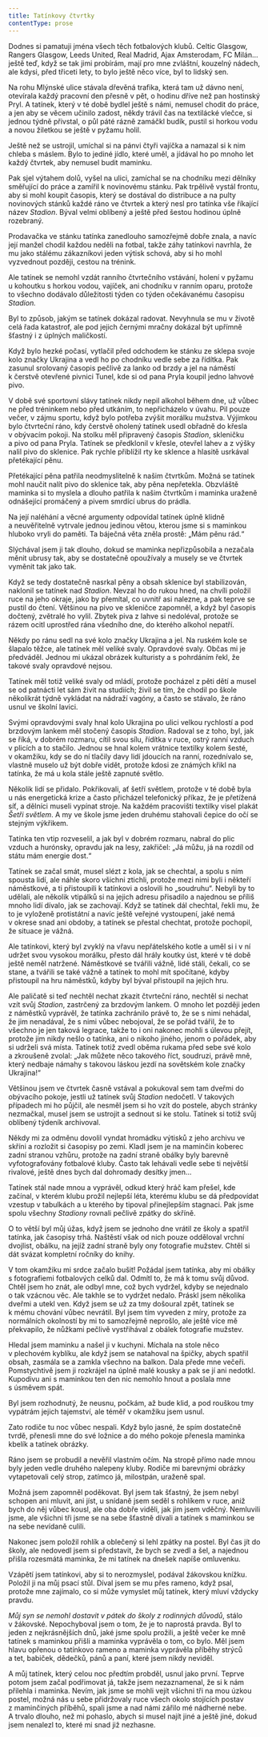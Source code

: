 ```yaml
---
title: Tatínkovy čtvrtky
contentType: prose
---
```


<section>

Dodnes si pamatuji jména všech těch fotbalových klubů. Celtic Glasgow, Rangers Glasgow, Leeds United, Real Madrid, Ajax Amsterodam, FC Milán… ještě teď, když se tak jimi probírám, mají pro mne zvláštní, kouzelný nádech, ale kdysi, před třiceti lety, to bylo ještě něco více, byl to lidský sen.

Na rohu Mlýnské ulice stávala dřevěná trafika, která tam už dávno není, otevírala každý pracovní den přesně v pět, o hodinu dříve než pan hostinský Pryl. A tatínek, který v té době bydlel ještě s námi, nemusel chodit do práce, a jen aby se věcem učinilo zadost, někdy trávil čas na textilácké vlečce, si jednou týdně přivstal, o půl páté rázně zamáčkl budík, pustil si horkou vodu a novou žiletkou se ještě v pyžamu holil.

Ještě než se ustrojil, umíchal si na pánvi čtyři vajíčka a namazal si k nim chleba s máslem. Bylo to jediné jídlo, které uměl, a jídával ho po mnoho let každý čtvrtek, aby nemusel budit maminku.

Pak sjel výtahem dolů, vyšel na ulici, zamíchal se na chodníku mezi dělníky směřující do práce a zamířil k novinovému stánku. Pak trpělivě vystál frontu, aby si mohl koupit časopis, který se dostával do distribuce a na pulty novinových stánků každé ráno ve čtvrtek a který nesl pro tatínka vše říkající název _Stadion_. Býval velmi oblíbený a ještě před šestou hodinou úplně rozebraný.

Prodavačka ve stánku tatínka zanedlouho samozřejmě dobře znala, a navíc její manžel chodil každou neděli na fotbal, takže záhy tatínkovi navrhla, že mu jako stálému zákazníkovi jeden výtisk schová, aby si ho mohl vyzvednout později, cestou na trénink.

Ale tatínek se nemohl vzdát ranního čtvrtečního vstávání, holení v pyžamu u kohoutku s horkou vodou, vajíček, ani chodníku v ranním oparu, protože to všechno dodávalo důležitosti týden co týden očekávanému časopisu _Stadion._

Byl to způsob, jakým se tatínek dokázal radovat. Nevyhnula se mu v životě celá řada katastrof, ale pod jejich černými mračny dokázal být upřímně šťastný i z úplných maličkostí.

Když bylo hezké počasí, vytlačil před odchodem ke stánku ze sklepa svoje kolo značky Ukrajina a vedl ho po chodníku vedle sebe za řídítka. Pak zasunul srolovaný časopis pečlivě za lanko od brzdy a jel na náměstí k čerstvě otevřené pivnici Tunel, kde si od pana Pryla koupil jedno lahvové pivo.

V době své sportovní slávy tatínek nikdy nepil alkohol během dne, už vůbec ne před tréninkem nebo před utkáním, to nepřicházelo v úvahu. Pil pouze večer, v zájmu sportu, když bylo potřeba zvýšit morálku mužstva. Výjimkou bylo čtvrteční ráno, kdy čerstvě oholený tatínek usedl obřadně do křesla v obývacím pokoji. Na stolku měl připravený časopis _Stadion_, skleničku a pivo od pana Pryla. Tatínek se předklonil v křesle, otevřel lahev a z výšky nalil pivo do sklenice. Pak rychle přiblížil rty ke sklence a hlasitě usrkával přetékající pěnu.

Přetékající pěna patřila neodmyslitelně k našim čtvrtkům. Možná se tatínek mohl naučit nalít pivo do sklenice tak, aby pěna nepřetekla. Obzvláště maminka si to myslela a dlouho patřila k našim čtvrtkům i maminka uraženě odnášející promáčený a pivem smrdící ubrus do prádla.

Na její naléhání a věcné argumenty odpovídal tatínek úplně klidně a neuvěřitelně vytrvale jednou jedinou větou, kterou jsme si s maminkou hluboko vryli do paměti. Ta báječná věta zněla prostě: „Mám pěnu rád.“

Slýchával jsem ji tak dlouho, dokud se maminka nepřizpůsobila a nezačala měnit ubrusy tak, aby se dostatečně opoužívaly a musely se ve čtvrtek vyměnit tak jako tak.

Když se tedy dostatečně nasrkal pěny a obsah sklenice byl stabilizován, naklonil se tatínek nad _Stadion_. Nevzal ho do rukou hned, na chvíli položil ruce na jeho okraje, jako by přemítal, co uvnitř asi nalezne, a pak teprve se pustil do čtení. Většinou na pivo ve skleničce zapomněl, a když byl časopis dočtený, zvětralé ho vylil. Zbytek piva z lahve si nedoléval, protože se rázem ocitl uprostřed rána všedního dne, do kterého alkohol nepatří.

Někdy po ránu sedl na své kolo značky Ukrajina a jel. Na ruském kole se šlapalo těžce, ale tatínek měl veliké svaly. Opravdové svaly. Občas mi je předváděl. Jednou mi ukázal obrázek kulturisty a s pohrdáním řekl, že takové svaly opravdové nejsou.

Tatínek měl totiž veliké svaly od mládí, protože pocházel z pěti dětí a musel se od patnácti let sám živit na studiích; živil se tím, že chodil po škole několikrát týdně vykládat na nádraží vagóny, a často se stávalo, že ráno usnul ve školní lavici.

Svými opravdovými svaly hnal kolo Ukrajina po ulici velkou rychlostí a pod brzdovým lankem měl stočený časopis _Stadion_. Radoval se z toho, byl, jak se říká, v dobrém rozmaru, cítil svou sílu, řídítka v ruce, ostrý ranní vzduch v plicích a to stačilo. Jednou se hnal kolem vrátnice textilky kolem šesté, v okamžiku, kdy se do ní tlačily davy lidí jdoucích na ranní, rozednívalo se, vlastně muselo už být dobře vidět, protože kdosi ze známých křikl na tatínka, že má u kola stále ještě zapnuté světlo.

Několik lidí se přidalo. Pokřikovali, ať šetří světlem, protože v té době byla u nás energetická krize a často přicházel telefonický příkaz, že je přetížená síť, a dělníci museli vypínat stroje. Na každém pracovišti textilky visel plakát _Šetři světlem_. A my ve škole jsme jeden druhému stahovali čepice do očí se stejným výkřikem.

Tatínka ten vtip rozveselil, a jak byl v dobrém rozmaru, nabral do plic vzduch a hurónsky, opravdu jak na lesy, zakřičel: „Já můžu, já na rozdíl od státu mám energie dost.“

Tatínek se začal smát, musel slézt z kola, jak se chechtal, a spolu s ním spousta lidí, ale náhle skoro všichni ztichli, protože mezi nimi byli i někteří náměstkové, a ti přistoupili k tatínkovi a oslovili ho „soudruhu“. Nebyli by to udělali, ale několik vtipálků si na jejich adresu přisadilo a najednou se příliš mnoho lidí dívalo, jak se zachovají. Když se tatínek dál chechtal, řekli mu, že to je vyloženě protistátní a navíc ještě veřejné vystoupení, jaké nemá v okrese snad ani obdoby, a tatínek se přestal chechtat, protože pochopil, že situace je vážná.

Ale tatínkovi, který byl zvyklý na vřavu nepřátelského kotle a uměl si i v ní udržet svou vysokou morálku, přesto dál hrály koutky úst, které v té době ještě neměl natržené. Náměstkové se tvářili vážně, lidé stáli, čekali, co se stane, a tvářili se také vážně a tatínek to mohl mít spočítané, kdyby přistoupil na hru náměstků, kdyby byl býval přistoupil na jejich hru.

Ale paličatě si teď nechtěl nechat zkazit čtvrteční ráno, nechtěl si nechat vzít svůj _Stadion_, zastrčený za brzdovým lankem. O mnoho let později jeden z náměstků vyprávěl, že tatínka zachránilo právě to, že se s nimi nehádal, že jim nenadával, že s nimi vůbec nebojoval, že se pořád tvářil, že to všechno je jen taková legrace, takže to i oni nakonec mohli s úlevou přejít, protože jim nikdy nešlo o tatínka, ani o nikoho jiného, jenom o pořádek, aby si udrželi svá místa. Tatínek totiž zvedl oběma rukama před sebe své kolo a zkroušeně zvolal: „Jak můžete něco takového říct, soudruzi, právě mně, který nedbaje námahy s takovou láskou jezdí na sovětském kole značky Ukrajina!“

Většinou jsem ve čtvrtek časně vstával a pokukoval sem tam dveřmi do obývacího pokoje, jestli už tatínek svůj _Stadion_ nedočetl. V takových případech mi ho půjčil, ale nesměl jsem si ho vzít do postele, abych stránky nezmačkal, musel jsem se ustrojit a sednout si ke stolu. Tatínek si totiž svůj oblíbený týdeník archivoval.

Někdy mi za odměnu dovolil vyndat hromádku výtisků z jeho archivu ve skříni a rozložit si časopisy po zemi. Kladl jsem je na maminčin koberec zadní stranou vzhůru, protože na zadní straně obálky byly barevně vyfotografovány fotbalové kluby. Často tak lehávali vedle sebe ti největší rivalové, ještě dnes bych dal dohromady desítky jmen…

Tatínek stál nade mnou a vyprávěl, odkud který hráč kam přešel, kde začínal, v kterém klubu prožil nejlepší léta, kterému klubu se dá předpovídat vzestup v tabulkách a u kterého by tipoval přinejlepším stagnaci. Pak jsme spolu všechny _Stadiony_ rovnali pečlivě zpátky do skříně.

O to větší byl můj úžas, když jsem se jednoho dne vrátil ze školy a spatřil tatínka, jak časopisy trhá. Naštěstí však od nich pouze odděloval vrchní dvojlist, obálku, na jejíž zadní straně byly ony fotografie mužstev. Chtěl si dát svázat kompletní ročníky do knihy.

V tom okamžiku mi srdce začalo bušit! Požádal jsem tatínka, aby mi obálky s fotografiemi fotbalových celků dal. Odmítl to, že má k tomu svůj důvod. Chtěl jsem ho znát, ale odbyl mne, což bych vydržel, kdyby se nejednalo o tak vzácnou věc. Ale takhle se to vydržet nedalo. Práskl jsem několika dveřmi a utekl ven. Když jsem se už za tmy došoural zpět, tatínek se k mému chování vůbec nevrátil. Byl jsem tím vyveden z míry, protože za normálních okolností by mi to samozřejmě neprošlo, ale ještě více mě překvapilo, že nůžkami pečlivě vystřihával z obálek fotografie mužstev.

Hledal jsem maminku a našel ji v kuchyni. Míchala na stole něco v plechovém kyblíku, ale když jsem se natahoval na špičky, abych spatřil obsah, zasmála se a zamkla všechno na balkon. Dala přede mne večeři. Pomstychtivě jsem ji rozkrájel na úplně malé kousky a pak se jí ani nedotkl. Kupodivu ani s maminkou ten den nic nemohlo hnout a poslala mne s úsměvem spát.

Byl jsem rozhodnutý, že neusnu, počkám, až bude klid, a pod rouškou tmy vypátrám jejich tajemství, ale téměř v okamžiku jsem usnul.

Zato rodiče tu noc vůbec nespali. Když bylo jasné, že spím dostatečně tvrdě, přenesli mne do své ložnice a do mého pokoje přenesla maminka kbelík a tatínek obrázky.

Ráno jsem se probudil a nevěřil vlastním očím. Na stropě přímo nade mnou byly jeden vedle druhého nalepeny kluby. Rodiče mi barevnými obrázky vytapetovali celý strop, zatímco já, milostpán, uraženě spal.

Možná jsem zapomněl poděkovat. Byl jsem tak šťastný, že jsem nebyl schopen ani mluvit, ani jíst, u snídaně jsem seděl s rohlíkem v ruce, aniž bych do něj vůbec kousl, ale oba dobře viděli, jak jim jsem vděčný. Nemluvili jsme, ale všichni tři jsme se na sebe šťastně dívali a tatínek s maminkou se na sebe nevídaně culili.

Nakonec jsem položil rohlík a oblečený si lehl zpátky na postel. Byl čas jít do školy, ale nedovedl jsem si představit, že bych se zvedl a šel, a najednou přišla rozesmátá maminka, že mi tatínek na dnešek napíše omluvenku.

Vzápětí jsem tatínkovi, aby si to nerozmyslel, podával žákovskou knížku. Položil ji na můj psací stůl. Díval jsem se mu přes rameno, když psal, protože mne zajímalo, co si může vymyslet můj tatínek, který mluví vždycky pravdu.

_Můj syn se nemohl dostavit v pátek do školy z rodinných důvodů_, stálo v žákovské. Nepochyboval jsem o tom, že je to naprostá pravda. Byl to jeden z nejkrásnějších dnů, jaké jsme spolu prožili, a ještě večer ke mně tatínek s maminkou přišli a maminka vyprávěla o tom, co bylo. Měl jsem hlavu opřenou o tatínkovo rameno a maminka vyprávěla příběhy strýců a tet, babiček, dědečků, pánů a paní, které jsem nikdy neviděl.

A můj tatínek, který celou noc předtím probděl, usnul jako první. Teprve potom jsem začal podřimovat já, takže jsem nezaznamenal, že si k nám přilehla i maminka. Nevím, jak jsme se mohli vejít všichni tři na mou úzkou postel, možná nás u sebe přidržovaly ruce všech okolo stojících postav z maminčiných příběhů, spali jsme a nad námi zářilo mé nádherné nebe. A trvalo dlouho, než mi pohaslo, abych si musel najít jiné a ještě jiné, dokud jsem nenalezl to, které mi snad již nezhasne.

</section>
